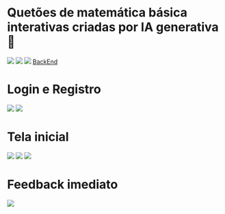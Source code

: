 # Quetões de matemática básica interativas criadas por IA generativa 🤖
<div>
<img src="https://img.shields.io/badge/React-20232A?style=for-the-badge&logo=react&logoColor=61DAFB"/>
<img src="https://img.shields.io/badge/TypeScript-007ACC?style=for-the-badge&logo=typescript&logoColor=white"/>
<img src="https://img.shields.io/badge/Gemini-8E75B2?style=for-the-badge&logo=googlebard&logoColor=fff"/>
  <a href="https://github.com/JoaoTorpe/Genie" target="_blank" >BackEnd <a/>
</div>

<div>
  <h1>Login e Registro</h1>
<img   src="https://github.com/JoaoTorpe/Genie-Client/assets/113739903/5280b5c4-bf3f-40b9-a662-1097f2db0e5e" />
<img src="https://github.com/JoaoTorpe/Genie-Client/assets/113739903/18adfbe5-022b-446a-bcb8-a89e50feb1df"/> 
</div>

<div>
  <h1>Tela inicial</h1>
  <img src="https://github.com/JoaoTorpe/Genie-Client/assets/113739903/f633455b-a461-41e7-b989-aff151552c55"/>
    <img src="https://github.com/JoaoTorpe/Genie-Client/assets/113739903/4d564c58-47e9-4795-913b-741afe67363c"/>
  <img src="https://github.com/JoaoTorpe/Genie-Client/assets/113739903/169b5971-f022-4a0e-ade2-99708ea734d9"/>
  <h1>Feedback imediato</h1>
  <img src="https://github.com/JoaoTorpe/Genie-Client/assets/113739903/c96b9d33-8881-49f5-bd1f-e96f9ab68894"/>
</div>


